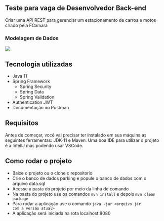 ## Teste para vaga de Desenvolvedor Back-end
Criar uma API REST para gerenciar um estacionamento de carros e motos criado pela FCamara

### Modelagem de Dados

<img src="https://i.imgur.com/n7TsL06.png">

## Tecnologia utilizadas

- Java 11
- Spring Framework
  - Spring Security
  - Spring Data
  - Spring Validation
- Authentication JWT
- Documentação no Postman

## Requisitos

Antes de começar, você vai precisar ter instalado em sua máquina as seguintes ferramentas: JDK-11 e Maven. Uma boa IDE para utilizar o projeto é a IntellJ mas podendo usar VSCode.

## Como rodar o projeto

- Baixe o projeto ou o clone o repositorio
- Crie o banco de dados parking e popule o banco de dados com o arquivo data.sql
- Acesse a pasta do projeto por meio da linha de comando
- Na pasta do projeto use os comandos <code>mvn install</code> e depois <code>mvn clean package</code>
- Para rodar a aplicação use o comando <code>java -jar <arquivo.jar com a versao atual></code>
- A aplicação será iniciada na rota localhost:8080
